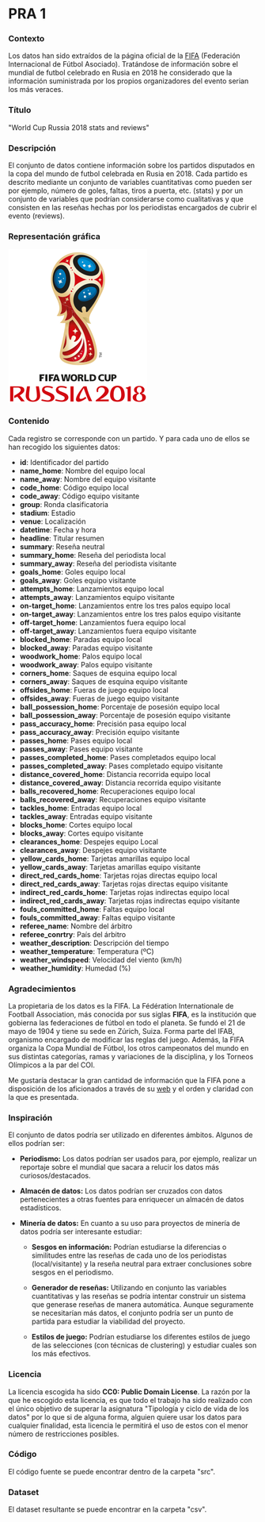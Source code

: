 
# PRA 1

### Contexto

Los datos han sido extraídos de la página oficial de la [FIFA](https://www.fifa.com) (Federación Internacional de Fútbol Asociado). Tratándose de información sobre el mundial de futbol celebrado en Rusia en 2018 he considerado que la información suministrada por los propios organizadores del evento serian los más veraces.

### Título

"World Cup Russia 2018 stats and reviews"

### Descripción

El conjunto de datos contiene información sobre los partidos disputados en la copa del mundo de futbol celebrada en Rusia en 2018. Cada partido es descrito mediante un conjunto de variables cuantitativas como pueden ser por ejemplo, número de goles, faltas, tiros a puerta, etc. (stats) y por un conjunto de variables que podrían considerarse como cualitativas y que consisten en las reseñas hechas por los periodistas encargados de cubrir el evento (reviews).

### Representación gráfica

![](worldcup.png)

### Contenido

Cada registro se corresponde con un partido. Y para cada uno de ellos se han recogido los siguientes datos:

* __id__: Identificador del partido
* __name_home__: Nombre del equipo local
* __name_away__: Nombre del equipo visitante
* __code_home__: Código equipo local
* __code_away__: Código equipo visitante
* __group__: Ronda clasificatoria
* __stadium__: Estadio
* __venue__: Localización
* __datetime__: Fecha y hora
* __headline__: Titular resumen
* __summary__: Reseña neutral
* __summary_home__: Reseña del periodista local
* __summary_away__: Reseña del periodista visitante
* __goals_home__: Goles equipo local
* __goals_away__: Goles equipo visitante
* __attempts_home__: Lanzamientos equipo local
* __attempts_away__: Lanzamientos equipo visitante
* __on-target_home__: Lanzamientos entre los tres palos equipo local
* __on-target_away__: Lanzamientos entre los tres palos equipo visitante
* __off-target_home__: Lanzamientos fuera equipo local
* __off-target_away__: Lanzamientos fuera equipo visitante
* __blocked_home__: Paradas equipo local
* __blocked_away__: Paradas equipo visitante
* __woodwork_home__: Palos equipo local
* __woodwork_away__: Palos equipo visitante
* __corners_home__: Saques de esquina equipo local
* __corners_away__: Saques de esquina equipo visitante
* __offsides_home__: Fueras de juego equipo local
* __offsides_away__: Fueras de juego equipo visitante
* __ball_possession_home__: Porcentaje de posesión equipo local
* __ball_possession_away__: Porcentaje de posesión equipo visitante
* __pass_accuracy_home__: Precisión pasa equipo local
* __pass_accuracy_away__: Precisión equipo visitante
* __passes_home__: Pases equipo local
* __passes_away__: Pases equipo visitante
* __passes_completed_home__: Pases completados equipo local
* __passes_completed_away__: Pases completado equipo visitante
* __distance_covered_home__: Distancia recorrida equipo local
* __distance_covered_away__: Distancia recorrida equipo visitante
* __balls_recovered_home__: Recuperaciones equipo local
* __balls_recovered_away__: Recuperaciones equipo visitante
* __tackles_home__: Entradas equipo local
* __tackles_away__: Entradas equipo visitante
* __blocks_home__: Cortes equipo local
* __blocks_away__: Cortes equipo visitante
* __clearances_home__: Despejes equipo Local
* __clearances_away__: Despejes equipo visitante
* __yellow_cards_home__: Tarjetas amarillas equipo local
* __yellow_cards_away__: Tarjetas amarillas equipo visitante
* __direct_red_cards_home__: Tarjetas rojas directas equipo local
* __direct_red_cards_away__: Tarjetas rojas directas equipo visitante
* __indirect_red_cards_home__: Tarjetas rojas indirectas equipo local
* __indirect_red_cards_away__: Tarjetas rojas indirectas equipo visitante
* __fouls_committed_home__: Faltas equipo local
* __fouls_committed_away__: Faltas equipo visitante
* __referee_name__: Nombre del árbitro
* __referee_conrtry__: País del árbitro
* __weather_description__: Descripción del tiempo
* __weather_temperature__: Temperatura (ºC)
* __weather_windspeed__: Velocidad del viento (km/h)
* __weather_humidity__: Humedad (%)


### Agradecimientos

La propietaria de los datos es la FIFA. La Fédération Internationale de Football Association, más conocida por sus siglas __FIFA__, es la institución que gobierna las federaciones de fútbol en todo el planeta. Se fundó el 21 de mayo de 1904 y tiene su sede en Zúrich, Suiza. Forma parte del IFAB, organismo encargado de modificar las reglas del juego. Además, la FIFA organiza la Copa Mundial de Fútbol, los otros campeonatos del mundo en sus distintas categorías, ramas y variaciones de la disciplina, y los Torneos Olímpicos a la par del COI.

Me gustaría destacar la gran cantidad de información que la FIFA pone a disposición de los aficionados a través de su [web](https://www.fifa.com) y el orden y claridad con la que es presentada.

### Inspiración

El conjunto de datos podría ser utilizado en diferentes ámbitos. Algunos de ellos podrían ser:

* __Periodismo:__ Los datos podrían ser usados para, por ejemplo, realizar un reportaje sobre el mundial que sacara a relucir los datos más curiosos/destacados.

* __Almacén de datos:__ Los datos podrían ser cruzados con datos pertenecientes a otras fuentes para enriquecer un almacén de datos estadísticos.

* __Minería de datos:__ En cuanto a su uso para proyectos de minería de datos podría ser interesante estudiar:

    * __Sesgos en información:__ Podrían estudiarse la diferencias o similitudes entre las reseñas de cada uno de los periodistas (local/visitante) y la reseña neutral para extraer conclusiones sobre sesgos en el periodismo.

    * __Generador de reseñas:__ Utilizando en conjunto las variables cuantitativas y las reseñas se podría intentar construir un sistema que generase reseñas de manera automática. Aunque seguramente se necesitarían más datos, el conjunto podría ser un punto de partida para estudiar la viabilidad del proyecto.

    * __Estilos de juego:__ Podrían estudiarse los diferentes estilos de juego de las selecciones (con técnicas de clustering) y estudiar cuales son los más efectivos.


### Licencia

La licencia escogida ha sido **CC0: Public Domain License**. La razón por la que he escogido esta licencia, es que todo el trabajo ha sido realizado con el único objetivo de superar la asignatura "Tipología y ciclo de vida de los datos" por lo que si de alguna forma, alguien quiere usar los datos para cualquier finalidad, esta licencia le permitirá el uso de estos con el menor número de restricciones posibles.

### Código

El código fuente se puede encontrar dentro de la carpeta "src".

### Dataset

El dataset resultante se puede encontrar en la carpeta "csv".

